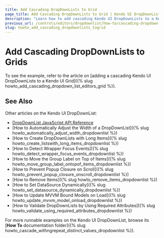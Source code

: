 ```yaml
---
title: Add Cascading DropDownLists to Grid
page_title: Add Cascading DropDownLists to Grid | Kendo UI DropDownList
description: "Learn how to add cascading Kendo UI DropDownLists to a Kendo UI Grid widget."
previous_url: /controls/editors/dropdownlist/how-to/cascading-dropdown-editors-grid
slug: howto_add_cascading_dropdownlists_togrid
---
```


# Add Cascading DropDownLists to Grids

To see the example, refer to the article on [adding a cascading Kendo UI DropDownLists to a Kendo UI Grid]({% slug howto_add_cascading_dropdown_list_editors_grid %}).

## See Also

Other articles on the Kendo UI DropDownList:

* [DropDownList JavaScript API Reference](/api/javascript/ui/dropdownlist)
* [How to Automatically Adjust the Width of a DropDownList]({% slug howto_automatically_adjust_width_dropdownlist %})
* [How to Create DropDownLists with Long Items]({% slug howto_create_listswith_long_items_dropdownlist %})
* [How to Detect Wrapper Focus Events]({% slug howto_detect_wrapper_focus_events_dropdownlist %})
* [How to Move the Group Label on Top of Items]({% slug howto_move_group_label_ontopof_items_dropdownlist %})
* [How to Prevent Popup Closure on Scroll]({% slug howto_prevent_popup_closure_onscroll_dropdownlist %})
* [How to Remove Items]({% slug howto_remove_items_dropdownlist %})
* [How to Set DataSource Dynamically]({% slug howto_set_datasource_dynamically_dropdownlist %})
* [How to Update MVVM Bound Models on Load]({% slug howto_update_mvvm_model_onload_dropdownlist %})
* [How to Validate DropDownLists by Using Required Attributes]({% slug howto_validate_using_required_attributes_dropdownlist %})

For more runnable examples on the Kendo UI DropDownList, browse its [**How To** documentation folder]({% slug howto_cascade_withngrepeat_distinct_values_dropdownlist %}).
